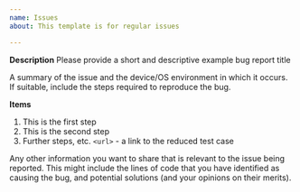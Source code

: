 ```yaml
---
name: Issues
about: This template is for regular issues

---
```


**Description**
Please provide a short and descriptive example bug report title

A summary of the issue and the device/OS environment in which it occurs. If suitable, include the steps required to reproduce the bug.

**Items**
1. This is the first step
2. This is the second step
3. Further steps, etc.
`<url>` - a link to the reduced test case

Any other information you want to share that is relevant to the issue being reported. This might include the lines of code that you have identified as causing the bug, and potential solutions (and your opinions on their merits).
